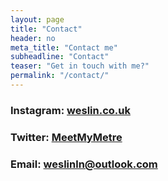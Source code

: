 ```yaml
---
layout: page
title: "Contact"
header: no
meta_title: "Contact me"
subheadline: "Contact"
teaser: "Get in touch with me?"
permalink: "/contact/"
---
```


### Instagram: [weslin.co.uk](https://www.instagram.com/weslin.co.uk/)

### Twitter: [MeetMyMetre](https://twitter.com/MeetMyMetre)

### Email: weslinln@outlook.com
